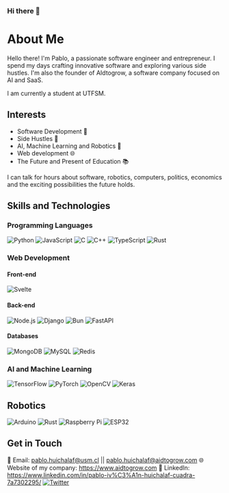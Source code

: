 ### Hi there 👋

# About Me

Hello there! I'm Pablo, a passionate software engineer and entrepreneur. I spend my days crafting innovative software and exploring various side hustles. I'm also the founder of AIdtogrow, a software company focused on AI and SaaS.

I am currently a student at UTFSM.

## Interests

- Software Development 🚀
- Side Hustles 💼
- AI, Machine Learning and Robotics 🤖
- Web development 🌐
- The Future and Present of Education 📚

I can talk for hours about software, robotics, computers, politics, economics and the exciting possibilities the future holds.

## Skills and Technologies

### Programming Languages
![Python](https://img.shields.io/badge/Python-3776AB?style=for-the-badge&logo=python&logoColor=white)
![JavaScript](https://img.shields.io/badge/JavaScript-F7DF1E?style=for-the-badge&logo=javascript&logoColor=black)
![C](https://img.shields.io/badge/C-00599C?style=for-the-badge&logo=c&logoColor=white)
![C++](https://img.shields.io/badge/C++-00599C?style=for-the-badge&logo=cplusplus&logoColor=white)
![TypeScript](https://img.shields.io/badge/TypeScript-3178C6?style=for-the-badge&logo=typescript&logoColor=white)
![Rust](https://img.shields.io/badge/Rust-000000?style=for-the-badge&logo=rust&logoColor=white)

### Web Development
#### Front-end
![Svelte](https://img.shields.io/badge/Svelte-FF3E00?style=for-the-badge&logo=svelte&logoColor=white)
#### Back-end
![Node.js](https://img.shields.io/badge/Node.js-43853D?style=for-the-badge&logo=node.js&logoColor=white)
![Django](https://img.shields.io/badge/Django-092E20?style=for-the-badge&logo=django&logoColor=green)
![Bun](https://img.shields.io/badge/Bun-FFD43B?style=for-the-badge&logo=bun&logoColor=black)
![FastAPI](https://img.shields.io/badge/FastAPI-009688?style=for-the-badge&logo=fastapi&logoColor=white)

#### Databases
![MongoDB](https://img.shields.io/badge/MongoDB-4EA94B?style=for-the-badge&logo=mongodb&logoColor=white)
![MySQL](https://img.shields.io/badge/MySQL-4479A1?style=for-the-badge&logo=mysql&logoColor=white)
![Redis](https://img.shields.io/badge/Redis-DC382D?style=for-the-badge&logo=redis&logoColor=white)

### AI and Machine Learning
![TensorFlow](https://img.shields.io/badge/TensorFlow-FF6F00?style=for-the-badge&logo=TensorFlow&logoColor=white)
![PyTorch](https://img.shields.io/badge/PyTorch-EE4C2C?style=for-the-badge&logo=PyTorch&logoColor=white)
![OpenCV](https://img.shields.io/badge/OpenCV-5C3EE8?style=for-the-badge&logo=opencv&logoColor=white)
![Keras](https://img.shields.io/badge/Keras-D00000?style=for-the-badge&logo=Keras&logoColor=white)

## Robotics

![Arduino](https://img.shields.io/badge/Arduino-00979D?style=for-the-badge&logo=arduino&logoColor=white)
![Rust](https://img.shields.io/badge/Rust-000000?style=for-the-badge&logo=rust&logoColor=white)
![Raspberry Pi](https://img.shields.io/badge/Raspberry%20Pi-A22846?style=for-the-badge&logo=raspberry-pi&logoColor=white)
![ESP32](https://img.shields.io/badge/ESP32-E7352C?style=for-the-badge&logo=espressif&logoColor=white)

## Get in Touch

📧 Email: pablo.huichalaf@usm.cl || pablo.huichalaf@aidtogrow.com
🌐 Website of my company: https://www.aidtogrow.com
📱 LinkedIn: https://www.linkedin.com/in/pablo-iv%C3%A1n-huichalaf-cuadra-7a7302295/
[![Twitter](https://img.shields.io/badge/Twitter-1DA1F2?style=for-the-badge&logo=twitter&logoColor=white)](https://twitter.com/pablo_huichalaf)
<!--
**huichalaf/huichalaf** is a ✨ _special_ ✨ repository because its `README.md` (this file) appears on your GitHub profile.
Here are some ideas to get you started:

- 🔭 I’m currently working on ...
- 🌱 I’m currently learning ...
- 👯 I’m looking to collaborate on ...
- 🤔 I’m looking for help with ...
- 💬 Ask me about ...
- 📫 How to reach me: ...
- 😄 Pronouns: ...
- ⚡ Fun fact: ...
-->
